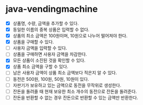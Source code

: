 # java-vendingmachine

- [x] 상품명, 수량, 금액을 추가할 수 있다.
- [x] 동일한 이름의 중복 상품은 입력할 수 없다.
- [x] 상품의 최소 금액은 100원이며, 10원으로 나누어 떨어져야 한다.
- [x] 상품을 구매할 수 있다.
- [ ] 사용자 금액을 입력할 수 있다.
- [ ] 상품을 구매하면 사용자 금액을 차감한다.
- [x] 모든 상품이 소진된 것을 확인할 수 있다.
- [x] 상품 최소 금액을 구할 수 있다.
- [ ] 남은 사용자 금액이 상품 최소 금액보다 적은지 알 수 있다.
- [ ] 동전은 500원, 100원, 50원, 10원이 있다.
- [ ] 자판기가 보유하고 있는 금액으로 동전을 무작위로 생성한다.
- [ ] 잔돈을 돌려줄 때 현재 보유한 최소 개수의 동전으로 잔돈을 돌려준다.
- [ ] 잔돈을 반환할 수 없는 경우 잔돈으로 반환할 수 있는 금액만 반환한다.
